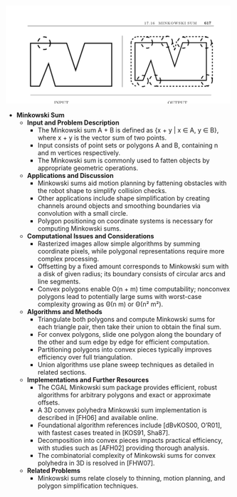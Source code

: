![ADM-ch17-geometry-minkowski-sum](ADM-ch17-geometry-minkowski-sum.best.png)

- **Minkowski Sum**
  - **Input and Problem Description**
    - The Minkowski sum A + B is defined as {x + y | x ∈ A, y ∈ B}, where x + y is the vector sum of two points.
    - Input consists of point sets or polygons A and B, containing n and m vertices respectively.
    - The Minkowski sum is commonly used to fatten objects by appropriate geometric operations.
  - **Applications and Discussion**
    - Minkowski sums aid motion planning by fattening obstacles with the robot shape to simplify collision checks.
    - Other applications include shape simplification by creating channels around objects and smoothing boundaries via convolution with a small circle.
    - Polygon positioning on coordinate systems is necessary for computing Minkowski sums.
  - **Computational Issues and Considerations**
    - Rasterized images allow simple algorithms by summing coordinate pixels, while polygonal representations require more complex processing.
    - Offsetting by a fixed amount corresponds to Minkowski sum with a disk of given radius; its boundary consists of circular arcs and line segments.
    - Convex polygons enable O(n + m) time computability; nonconvex polygons lead to potentially large sums with worst-case complexity growing as Θ(n m) or Θ(n² m²).
  - **Algorithms and Methods**
    - Triangulate both polygons and compute Minkowski sums for each triangle pair, then take their union to obtain the final sum.
    - For convex polygons, slide one polygon along the boundary of the other and sum edge by edge for efficient computation.
    - Partitioning polygons into convex pieces typically improves efficiency over full triangulation.
    - Union algorithms use plane sweep techniques as detailed in related sections.
  - **Implementations and Further Resources**
    - The CGAL Minkowski sum package provides efficient, robust algorithms for arbitrary polygons and exact or approximate offsets.
    - A 3D convex polyhedra Minkowski sum implementation is described in [FH06] and available online.
    - Foundational algorithm references include [dBvKOS00, O’R01], with fastest cases treated in [KOS91, Sha87].
    - Decomposition into convex pieces impacts practical efficiency, with studies such as [AFH02] providing thorough analysis.
    - The combinatorial complexity of Minkowski sums for convex polyhedra in 3D is resolved in [FHW07].
  - **Related Problems**
    - Minkowski sums relate closely to thinning, motion planning, and polygon simplification techniques.
